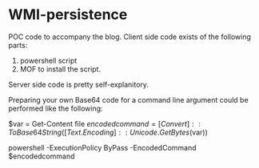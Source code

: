 # WMI-persistence
POC code to accompany the blog. Client side code exists of the following parts: 

1. powershell script
2. MOF to install the script. 

Server side code is pretty self-explanitory. 

Preparing your own Base64 code for a command line argument could be performed like the following:

$var = Get-Content file
$encodedcommand = [Convert]::ToBase64String([Text.Encoding]::Unicode.GetBytes($var))

powershell -ExecutionPolicy ByPass  -EncodedCommand $encodedcommand
